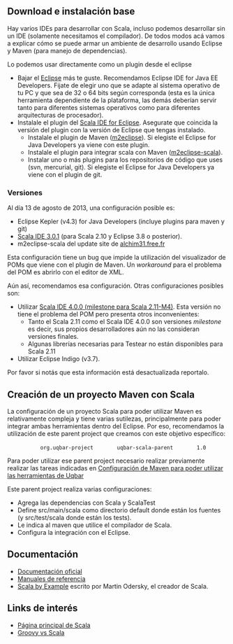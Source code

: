 Download e instalación base
---------------------------

Hay varios IDEs para desarrollar con Scala, incluso podemos desarrollar sin un IDE (solamente necesitamos el compilador). De todos modos acá vamos a explicar cómo se puede armar un ambiente de desarrollo usando Eclipse y Maven (para manejo de dependencias).

Lo podemos usar directamente como un plugin desde el eclipse

-   Bajar el [Eclipse](http://www.eclipse.org/downloads/) más te guste. Recomendamos Eclipse IDE for Java EE Developers. Fijate de elegir uno que se adapte al sistema operativo de tu PC y que sea de 32 o 64 bits según corresponda (esta es la única herramienta dependiente de la plataforma, las demás deberían servir tanto para diferentes sistemas operativos como para diferentes arquitecturas de procesador).
-   Instalale el plugin del [Scala IDE for Eclipse](http://scala-ide.org/download/current.html). Asegurate que coincida la versión del plugin con la versión de Eclipse que tengas instalado.
    -   Instalale el plugin de Maven ([m2eclipse](http://www.sonatype.org/m2eclipse)). Si elegiste el Eclipse for Java Developers ya viene con este plugin.
    -   Instalale el plugin para integrar scala con Maven ([m2eclipse-scala](https://github.com/sonatype/m2eclipse-scala)).
    -   Instalar uno o más plugins para los repositorios de código que uses (svn, mercurial, git). Si elegiste el Eclipse for Java Developers ya viene con el plugin de git.

### Versiones

Al día 13 de agosto de 2013, una configuración posible es:

-   Eclipse Kepler (v4.3) for Java Developers (incluye plugins para maven y git)
-   [Scala IDE 3.0.1](http://download.scala-ide.org/sdk/e38/scala210/stable/site) (para Scala 2.10 y Eclipse 3.8 o posterior).
-   m2eclipse-scala del update site de [alchim31.free.fr](http://alchim31.free.fr/m2e-scala/update-site)

Esta configuración tiene un bug que impide la utilización del visualizador de POMs que viene con el plugin de Maven. Un *workaround* para el problema del POM es abrirlo con el editor de XML.

Aún así, recomendamos esa configuración. Otras configuraciones posibles son:

-   Utilizar [Scala IDE 4.0.0 (milestone para Scala 2.11-M4)](http://scala-ide.org/download/milestone.html). Esta versión no tiene el problema del POM pero presenta otros inconvenientes:
    -   Tanto el Scala 2.11 como el Scala IDE 4.0.0 son versiones *milestone* es decir, sus propios desarrolladores aún no las consideran versiones finales.
    -   Algunas librerías necesarias para Testear no están disponibles para Scala 2.11
-   Utilizar Eclipse Indigo (v3.7).

Por favor si notás que esta información está desactualizada reportalo.

Creación de un proyecto Maven con Scala
---------------------------------------

La configuración de un proyecto Scala para poder utilizar Maven es relativamente compleja y tiene varias sutilezas, principalmente para poder integrar ambas herramientas dentro del Eclipse. Por eso, recomendamos la utilización de este parent project que creamos con este objetivo específico:

`   `<parent>
`       `<groupId>`org.uqbar-project`</groupId>
`       `<artifactId>`uqbar-scala-parent`</artifactId>
`       `<version>`1.0`</version>
`   `</parent>

Para poder utilizar ese parent project necesario realizar previamente realizar las tareas indicadas en [Configuración de Maven para poder utilizar las herramientas de Uqbar](configuracion-de-maven-para-poder-utilizar-las-herramientas-de-uqbar.md)

Este parent project realiza varias configuraciones:

-   Agrega las dependencias con Scala y ScalaTest
-   Define src/main/scala como directorio default donde están los fuentes (y src/test/scala donde están los tests).
-   Le indica al maven que utilice el compilador de Scala.
-   Configura la integración con el Eclipse.

Documentación
-------------

-   [Documentación oficial](http://www.scala-lang.org/node/197)
-   [Manuales de referencia](http://www.scala-lang.org/node/198)
-   [Scala by Example](http://www.scala-lang.org/docu/files/ScalaByExample.pdf#) escrito por Martin Odersky, el creador de Scala.

Links de interés
----------------

-   [Página principal de Scala](http://www.scala-lang.org/)
-   [Groovy vs Scala](groovy-vs-scala.md)

